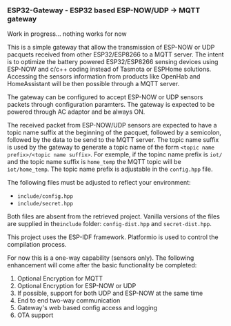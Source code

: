 ### ESP32-Gateway - ESP32 based ESP-NOW/UDP -> MQTT gateway

Work in progress... nothing works for now

This is a simple gateway that allow the transmission of ESP-NOW or UDP pacquets received from other ESP32/ESP8266 to a MQTT server. The intent is to optimize the battery powered ESP32/ESP8266 sensing devices using ESP-NOW and c/c++ coding instead of Tasmota or ESPHome solutions. Accessing the sensors information from products like OpenHab and HomeAssistant will be then possible through a MQTT server.

The gateway can be configured to accept ESP-NOW or UDP sensors packets through configuration paramters. The gateway is expected to be powered through AC adaptor and be always ON.

The received packet from ESP-NOW/UDP sensors are expected to have a topic name suffix at the beginning of the pacquet, followed by a semicolon, followed by the data to be send to the MQTT server. The topic name suffix is used by the gateway to generate a topic name of the form `<topic name prefix>/<topic name suffix>`. For exemple, if the topinc name prefix is `iot/` and the topic name suffix is `home_temp` the MQTT topic will be `iot/home_temp`. The topic name prefix is adjustable in the `config.hpp` file.

The following files must be adjusted to reflect your environment:

- `include/config.hpp`
- `include/secret.hpp`

Both files are absent from the retrieved project. Vanilla versions of the files are supplied in the`include` folder: `config-dist.hpp` and `secret-dist.hpp`.

This project uses the ESP-IDF framework. Platformio is used to control the compilation process. 

For now this is a one-way capability (sensors only). The following enhancement will come after the basic functionality be completed:

1) Optional Encryption for MQTT
2) Optional Encryption for ESP-NOW or UDP
3) If possible, support for both UDP and ESP-NOW at the same time
3) End to end two-way communication
4) Gateway's web based config access and logging
5) OTA support
